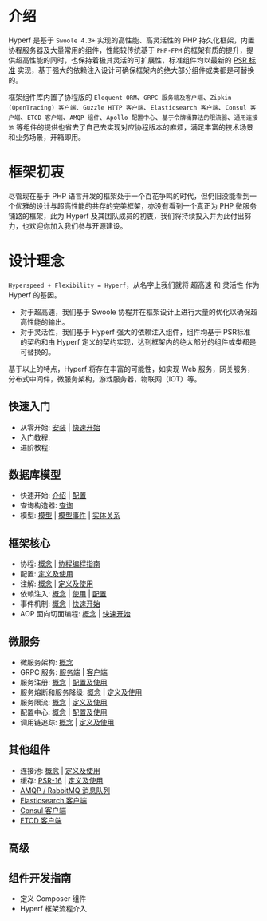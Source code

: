 # 介绍

Hyperf 是基于 `Swoole 4.3+` 实现的高性能、高灵活性的 PHP 持久化框架，内置协程服务器及大量常用的组件，性能较传统基于 `PHP-FPM` 的框架有质的提升，提供超高性能的同时，也保持着极其灵活的可扩展性，标准组件均以最新的 [PSR 标准](https://www.php-fig.org/psr) 实现，基于强大的依赖注入设计可确保框架内的绝大部分组件或类都是可替换的。
   
框架组件库内置了协程版的 `Eloquent ORM`、`GRPC 服务端及客户端`、`Zipkin (OpenTracing) 客户端`、`Guzzle HTTP 客户端`、`Elasticsearch 客户端`、`Consul 客户端`、`ETCD 客户端`、`AMQP 组件`、`Apollo 配置中心`、`基于令牌桶算法的限流器`、`通用连接池` 等组件的提供也省去了自己去实现对应协程版本的麻烦，满足丰富的技术场景和业务场景，开箱即用。

# 框架初衷

尽管现在基于 PHP 语言开发的框架处于一个百花争鸣的时代，但仍旧没能看到一个优雅的设计与超高性能的共存的完美框架，亦没有看到一个真正为 PHP 微服务铺路的框架，此为 Hyperf 及其团队成员的初衷，我们将持续投入并为此付出努力，也欢迎你加入我们参与开源建设。

# 设计理念

`Hyperspeed + Flexibility = Hyperf`，从名字上我们就将 超高速 和 灵活性 作为 Hyperf 的基因。
   
- 对于超高速，我们基于 Swoole 协程并在框架设计上进行大量的优化以确保超高性能的输出。   
- 对于灵活性，我们基于 Hyperf 强大的依赖注入组件，组件均基于 PSR标准 的契约和由 Hyperf 定义的契约实现，达到框架内的绝大部分的组件或类都是可替换的。   

基于以上的特点，Hyperf 将存在丰富的可能性，如实现 Web 服务，网关服务，分布式中间件，微服务架构，游戏服务器，物联网（IOT）等。

## 快速入门

- 从零开始: [安装](quick_start/install.md) | [快速开始](quick_start/overview.md)
- 入门教程: 
- 进阶教程: 

## 数据库模型

- 快速开始: [介绍](db/intro.md) | [配置](db/config.md)
- 查询构造器: [查询](db/query.md)
- 模型: [模型](db/db.md) | [模型事件](db/event.md) | [实体关系](db/relation.md)

## 框架核心

- 协程: [概念](coroutine/intro.md) | [协程编程指南](coroutine/guide.md)
- 配置: [定义及使用](config/usage.md)
- 注解: [概念](annotation/intro.md) | [定义及使用](annotation/usage.md)
- 依赖注入: [概念](di/intro.md) | [使用](di/usage.md) | [配置](di/config.md)
- 事件机制: [概念](event/intro.md) | [快速开始](event/usage.md)
- AOP 面向切面编程: [概念](aop/intro.md) | [快速开始](aop/usage.md)

## 微服务

- 微服务架构: [概念](microservice/intro.md)
- GRPC 服务: [服务端](grpc/server.md) | [客户端](grpc/client.md)
- 服务注册: [概念](service-register/intro.md) | [配置及使用](service-register/usage.md)
- 服务熔断和服务降级: [概念](circuit-breaker/intro.md) | [定义及使用](circuit-breaker/usage.md)
- 服务限流: [概念](rate-limit/intro.md) | [定义及使用](rate-limit/usage.md)
- 配置中心: [概念](config-center/intro.md) | [配置及使用](config-center/usage.md)
- 调用链追踪: [概念](tracer/intro.md) | [定义及使用](tracer/usage.md)

## 其他组件

- 连接池: [概念](pool/intro.md) | [定义及使用](pool/usage.md)
- 缓存: [PSR-16](cache/psr16.md) | [定义及使用](cache/usage.md)
- [AMQP / RabbitMQ 消息队列](amqp.md)
- [Elasticsearch 客户端](elasticsearch.md)
- [Consul 客户端](consul.md)
- [ETCD 客户端](etcd.md)

## 高级

## 组件开发指南

- 定义 Composer 组件
- Hyperf 框架流程介入